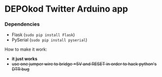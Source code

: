 # DEPOkod Twitter Arduino app

### Dependencies
- Flask (`sudo pip install Flask`)
- PySerial (`sudo pip install pyserial`)

How to make it work:

- **it just works**
- ~~use one jumper wire to bridge +5V and RESET in order to hack python's DTR bug~~

